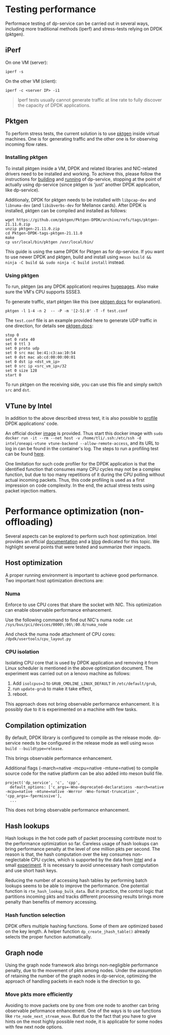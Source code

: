 # Testing performance
Performace testing of dp-service can be carried out in several ways, including more traditional methods (iperf) and stress-tests relying on DPDK (pktgen).

## iPerf
On one VM (server):
```
iperf -s
```

On the other VM (client):
```
iperf -c <server IP> -i1
```

> Iperf tests usually cannot generate traffic at line rate to fully discover the capacity of DPDK applications.

## Pktgen
To perform stress tests, the current solution is to use [pktgen](https://pktgen-dpdk.readthedocs.io/en/latest/) inside virtual machines. One is for generating traffic and the other one is for observing incoming flow rates.

### Installing pktgen
To install pktgen inside a VM, DPDK and related libraries and NIC-related drivers need to be installed and working. To achieve this, please follow the instructions for [building](../development/building.md) and [running](../development/running.md) of dp-service, stopping at the point of actually using dp-service (since pktgen is 'just' another DPDK application, like dp-service).

Additionaly, DPDK for pktgen needs to be installed with `libpcap-dev` and `libnuma-dev` (and `libibverbs-dev` for Mellanox cards). After DPDK is installed, pktgen can be compiled and installed as follows:

```
wget https://github.com/pktgen/Pktgen-DPDK/archive/refs/tags/pktgen-21.11.0.zip
unzip pktgen-21.11.0.zip
cd Pktgen-DPDK-tags-pktgen-21.11.0
make
cp usr/local/bin/pktgen /usr/local/bin/
```

This guide is using the same DPDK for Pktgen as for dp-service. If you want to use newer DPDK and pktgen, build and install using `meson build && ninja -C build && sudo ninja -C build install` instead.

### Using pktgen
To run, pktgen (as any DPDK application) requires [hugepages](../development/running.md#huge-pages). Also make sure the VM's CPU supports SSSE3.

To generate traffic, start pktgen like this (see [pktgen docs](https://pktgen-dpdk.readthedocs.io/en/latest/usage_pktgen.html) for explanation).

```
pktgen -l 1-4 -n 2  -- -P -m '[2-5].0' -T -f test.conf
```

The `test.conf` file is an example provided here to generate UDP traffic in one direction, for details see [pktgen docs](https://pktgen-dpdk.readthedocs.io/en/latest/commands.html#runtime-options-and-commands):
```
stop 0
set 0 rate 40
set 0 ttl 3
set 0 proto udp
set 0 src mac be:41:c3:aa:10:54 
set 0 dst mac ab:cd:00:00:00:01
set 0 dst ip <dst_vm_ip>
set 0 src ip <src_vm_ip>/32
set 0 size 128
start 0
```
To run pktgen on the receiving side, you can use this file and simply switch `src` and `dst`.

## VTune by Intel
In addition to the above described stress test, it is also possible to [profile](https://www.intel.com/content/www/us/en/developer/articles/technical/profile-dpdk-with-intel-vtune-amplifier.html) DPDK applications' code. 

An official docker [image](https://hub.docker.com/r/intel/oneapi-vtune) is provided. Thus start this docker image with `sudo docker run -it --rm --net host -v /home/tli/.ssh:/etc/ssh -d intel/oneapi-vtune vtune-backend --allow-remote-access`, and its URL to log in can be found in the container's log. The steps to run a profiling test can be found [here](https://www.intel.com/content/www/us/en/develop/documentation/get-started-with-vtune/top/linux-os.html).

One limitation for such code profiler for the DPDK application is that the identified function that consumes many CPU cycles may not be a complex function, but due to too many repetitions of it during the CPU polling without actual incoming packets. Thus, this code profiling is used as a first impression on code complexity. In the end, the actual stress tests using packet injection matters.


# Performance optimization (non-offloading)
Several aspects can be explored to perform such host optimization. Intel provides an official [documentation](http://doc.dpdk.org/guides/prog_guide/writing_efficient_code.html) and a [blog](https://www.intel.com/content/www/us/en/developer/articles/guide/dpdk-performance-optimization-guidelines-white-paper.html) dedicated for this topic. 
We highlight several points that were tested and summarize their impacts. 

## Host optimization
A proper running environment is important to achieve good performance. Two important host optimization directions are:

### Numa
Enforce to use CPU cores that share the socket with NIC. This optimization can enable observable performance enhancement.

Use the following command to find out NIC's numa node: `cat /sys/bus/pci/devices/0000\:06\:00.0/numa_node`

And check the numa node attachment of CPU cores: `/dpdk/usertools/cpu_layout.py`

### CPU isolation
Isolating CPU core that is used by DPDK application and removing it from Linux scheduler is mentioned in the above optimization document. The experiment was carried out on a lenovo machine as follows:
1. Add `isolcpus=2` to `GRUB_CMDLINE_LINUX_DEFAULT` in `/etc/default/grub`,
2. run `update-grub` to make it take effect,
3. reboot.

This approach does not bring observable performance enhancement. It is possibly due to it is experimented on a machine with few tasks.

## Compilation optimization
By default, DPDK library is configured to compile as the release mode. dp-service needs to be configured in the release mode as well using `meson build --buildtype=release`.

This brings observable performance enhancement.

Additional flags (-march=native -mcpu=native -mtune=native) to compile source code for the native platform can be also added into meson build file. 
```
project('dp_service', 'c', 'cpp',
  default_options: ['c_args=-Wno-deprecated-declarations -march=native -mcpu=native -mtune=native -Werror -Wno-format-truncation', 'cpp_args=-fpermissive'],
  ...
```

This does not bring observable performance enhancement.

## Hash lookups
Hash lookups in the hot code path of packet processing contribute most to the performance optimization so far. Careless usage of hash lookups can bring performance penalty at the level of one million pkts per second. The reason is that, the hash computation over the key consumes non-neglectable CPU cycles, which is supported by the data from [Intel](https://www.intel.com/content/www/us/en/developer/articles/guide/dpdk-performance-optimization-guidelines-white-paper.html) and a small [experiment](https://gist.github.com/anubhav-choudhary/c0d83d882fa0e871323a1ec5eeb8d86d). It is necessary to avoid unnecessary hash computation and use short hash keys. 

Reducing the number of accessing hash tables by performing batch lookups seems to be able to improve the performance. One potential function is `rte_hash_lookup_bulk_data`.
But in practice, the control logic that partitions incoming pkts and tracks different processing results brings more penalty than benefits of memory accessing.

### Hash function selection
DPDK offers multiple hashing functions. Some of them are optimized based on the key length. A helper function `dp_create_jhash_table()` already selects the proper function automatically.

## Graph node
Using the graph node framework also brings non-negligible performance penalty, due to the movement of pkts among nodes. Under the assumption of retaining the number of the graph nodes in dp-service, optimizing the approach of handling packets in each node is the direction to go.

### Move pkts more efficiently
Avoiding to move packets one by one from one node to another can bring observable peformance enhancement. One of the ways is to use functions like `rte_node_next_stream_move`. But due to the fact that you have to give hints on the most highly possible next node, it is applicable for some nodes with few next node options.
